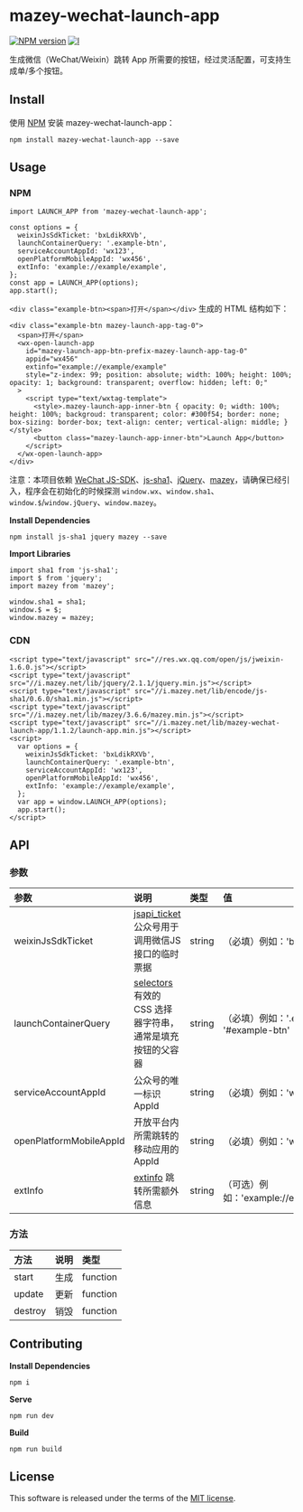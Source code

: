 # mazey-wechat-launch-app

[![NPM version][npm-image]][npm-url]
[![l][l-image]][l-url]

[npm-image]: https://img.shields.io/npm/v/mazey-wechat-launch-app
[npm-url]: https://npmjs.org/package/mazey-wechat-launch-app
[l-image]: https://img.shields.io/npm/l/mazey-wechat-launch-app
[l-url]: https://github.com/mazeyqian/mazey-wechat-launch-app

生成微信（WeChat/Weixin）跳转 App 所需要的按钮，经过灵活配置，可支持生成单/多个按钮。

## Install

使用 [NPM](https://www.npmjs.com/package/mazey-wechat-launch-app) 安装 mazey-wechat-launch-app：

```
npm install mazey-wechat-launch-app --save
```

## Usage

### NPM

```
import LAUNCH_APP from 'mazey-wechat-launch-app';

const options = {
  weixinJsSdkTicket: 'bxLdikRXVb',
  launchContainerQuery: '.example-btn',
  serviceAccountAppId: 'wx123',
  openPlatformMobileAppId: 'wx456',
  extInfo: 'example://example/example',
};
const app = LAUNCH_APP(options);
app.start();
```

`<div class="example-btn><span>打开</span></div>` 生成的 HTML 结构如下：

```
<div class="example-btn mazey-launch-app-tag-0">
  <span>打开</span>
  <wx-open-launch-app
    id="mazey-launch-app-btn-prefix-mazey-launch-app-tag-0"
    appid="wx456"
    extinfo="example://example/example"
    style="z-index: 99; position: absolute; width: 100%; height: 100%; opacity: 1; background: transparent; overflow: hidden; left: 0;"
  >
    <script type="text/wxtag-template">
      <style>.mazey-launch-app-inner-btn { opacity: 0; width: 100%; height: 100%; backgroud: transparent; color: #300f54; border: none; box-sizing: border-box; text-align: center; vertical-align: middle; }</style>
      <button class="mazey-launch-app-inner-btn">Launch App</button>
    </script>
  </wx-open-launch-app>
</div>
```

注意：本项目依赖 [WeChat JS-SDK](https://developers.weixin.qq.com/doc/offiaccount/OA_Web_Apps/JS-SDK.html#3)、[js-sha1](https://github.com/emn178/js-sha1)、[jQuery](https://jquery.com/)、[mazey](https://github.com/mazeyqian/mazey)，请确保已经引入，程序会在初始化的时候探测 `window.wx`、`window.sha1`、`window.$`/`window.jQuery`、`window.mazey`。

**Install Dependencies**

```
npm install js-sha1 jquery mazey --save
```

**Import Libraries**

```
import sha1 from 'js-sha1';
import $ from 'jquery';
import mazey from 'mazey';

window.sha1 = sha1;
window.$ = $;
window.mazey = mazey;
```

### CDN

```
<script type="text/javascript" src="//res.wx.qq.com/open/js/jweixin-1.6.0.js"></script>
<script type="text/javascript" src="//i.mazey.net/lib/jquery/2.1.1/jquery.min.js"></script>
<script type="text/javascript" src="//i.mazey.net/lib/encode/js-sha1/0.6.0/sha1.min.js"></script>
<script type="text/javascript" src="//i.mazey.net/lib/mazey/3.6.6/mazey.min.js"></script>
<script type="text/javascript" src="//i.mazey.net/lib/mazey-wechat-launch-app/1.1.2/launch-app.min.js"></script>
<script>
  var options = {
    weixinJsSdkTicket: 'bxLdikRXVb',
    launchContainerQuery: '.example-btn',
    serviceAccountAppId: 'wx123',
    openPlatformMobileAppId: 'wx456',
    extInfo: 'example://example/example',
  };
  var app = window.LAUNCH_APP(options);
  app.start();
</script>
```

## API

### 参数

| 参数 | 说明 | 类型 | 值 |
| :------------ | :------------ | :------------ | :------------ |
| weixinJsSdkTicket | [jsapi_ticket](https://developers.weixin.qq.com/doc/offiaccount/OA_Web_Apps/JS-SDK.html#62) 公众号用于调用微信JS接口的临时票据 | string | （必填）例如：'bxLdikRXVb' |
| launchContainerQuery | [selectors](https://developer.mozilla.org/zh-CN/docs/Web/CSS/CSS_Selectors) 有效的 CSS 选择器字符串，通常是填充按钮的父容器 | string | （必填）例如：'.example-btn', '#example-btn' |
| serviceAccountAppId | 公众号的唯一标识 AppId | string | （必填）例如：'wx123' |
| openPlatformMobileAppId | 开放平台内所需跳转的移动应用的 AppId | string | （必填）例如：'wx456' |
| extInfo | [extinfo](https://developers.weixin.qq.com/doc/offiaccount/OA_Web_Apps/Wechat_Open_Tag.html#%E8%B7%B3%E8%BD%ACAPP%EF%BC%9Awx-open-launch-app) 跳转所需额外信息 | string | （可选）例如：'example://example/example' |

### 方法

| 方法 | 说明 | 类型 |
| :------------ | :------------ | :------------ |
| start | 生成 | function |
| update | 更新 | function |
| destroy | 销毁 | function |

## Contributing

**Install Dependencies**

```
npm i
```

**Serve**

```
npm run dev
```

**Build**

```
npm run build
```

## License

This software is released under the terms of the [MIT license](https://github.com/mazeyqian/mazey-wechat-launch-app/blob/main/LICENSE).
